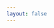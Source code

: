 ```yaml
---
layout: false
---
```

<script setup>
  import content from './content.ts'
  window.location.href=content.get('documents')[0].link
</script>